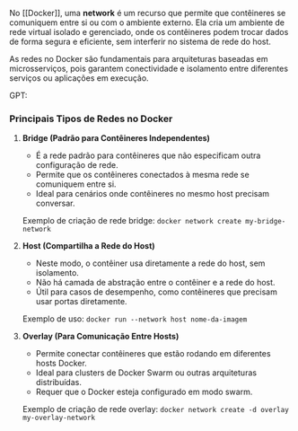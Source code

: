 No [[Docker]], uma **network** é um recurso que permite que contêineres se comuniquem entre si ou com o ambiente externo. Ela cria um ambiente de rede virtual isolado e gerenciado, onde os contêineres podem trocar dados de forma segura e eficiente, sem interferir no sistema de rede do host.

As redes no Docker são fundamentais para arquiteturas baseadas em microsserviços, pois garantem conectividade e isolamento entre diferentes serviços ou aplicações em execução.

GPT:
### **Principais Tipos de Redes no Docker**

1. **Bridge (Padrão para Contêineres Independentes)**
    
    - É a rede padrão para contêineres que não especificam outra configuração de rede.
    - Permite que os contêineres conectados à mesma rede se comuniquem entre si.
    - Ideal para cenários onde contêineres no mesmo host precisam conversar.
    
    Exemplo de criação de rede bridge:
		`docker network create my-bridge-network` 
		

2. **Host (Compartilha a Rede do Host)**
	- Neste modo, o contêiner usa diretamente a rede do host, sem isolamento.
	- Não há camada de abstração entre o contêiner e a rede do host.
	- Útil para casos de desempenho, como contêineres que precisam usar portas diretamente.
	
	Exemplo de uso:
		`docker run --network host nome-da-imagem`

3.  **Overlay (Para Comunicação Entre Hosts)**
	- Permite conectar contêineres que estão rodando em diferentes hosts Docker.
	- Ideal para clusters de Docker Swarm ou outras arquiteturas distribuídas.
	- Requer que o Docker esteja configurado em modo swarm.
	
	Exemplo de criação de rede overlay:
		`docker network create -d overlay my-overlay-network`
